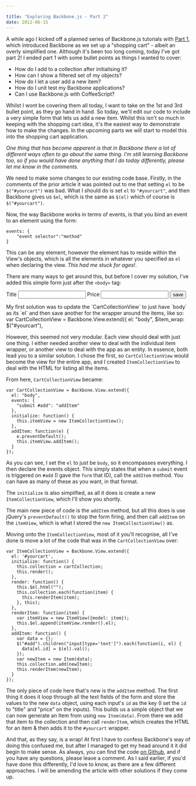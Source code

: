 ```yaml
---

title: "Exploring Backbone.js - Part 2"
date: 2012-06-15
---
```


A while ago I kicked off a planned series of Backbone.js tutorials with [Part 1](http://javascriptplayground.com/blog/2012/04/backbone-js-tutorial-1), which introduced Backbone as we set up a "shopping cart" - albeit an overly simplified one. Although it's been too long coming, today I've got part 2! I ended part 1 with some bullet points as things I wanted to cover:

* How do I add to a collection after initialising it?
* How can I show a filtered set of my objects?
* How do I let a user add a new item?
* How do I unit test my Backbone applications?
* Can I use Backbone.js with CoffeeScript?

Whilst I wont be covering them all today, I want to take on the 1st and 3rd bullet point, as they go hand in hand. So today, we'll edit our code to include a very simple form that lets us add a new item. Whilst this isn't so much in keeping with the shopping cart idea, it's the easiest way to demonstrate how to make the changes. In the upcoming parts we will start to model this into the shopping cart application.

_One thing that has become apparent is that in Backbone there a lot of different ways often to go about the same thing. I'm still learning Backbone too, so if you would have done anything that I do today differently, please let me know in the comments._

We need to make some changes to our existing code base. Firstly, in the comments of the prior article it was pointed out to me that setting `el` to be `$("#yourcart")` was bad. What I should do is set `el` to `"#yourcart"`, and then Backbone gives us `$el`, which is the same as `$(el)` which of course is `$("#yourcart")`.

Now, the way Backbone works in terms of events, is that you bind an event to an element using the form:

    events: {
    	"event selector":"method"
    }

This can be any element, however the element has to reside within the View's objects, which is all the elements in whatever you specified as `el` when declaring the view. _This had me stuck for ages!_.

There are many ways to get around this, but before I cover my solution, I've added this simple form just after the `<body>` tag:
<form id="add">
<label>Title</label>
<input id="title" type="text" />
<label>Price</label>
<input id="price" type="text" />
<input type="submit" value="save" />
</form>
My first solution was to update the `CartCollectionView` to just have `body` as its `el` and then save another for the wrapper around the items, like so:
var CartCollectionView = Backbone.View.extend({
el: "body",
$item_wrap: $("#yourcart"),

However, this seemed not very modular. Each view should deal with just one thing. I either needed another view to deal with the individual item wrapper, or another view to deal with the app as an entity. In essence, both lead you to a similar solution. I chose the first, so `CartCollectionView` would become the view for the entire app, and I created `ItemCollectionView` to deal with the HTML for listing all the items.

From here, `CartCollectionView` became:

    var CartCollectionView = Backbone.View.extend({
      el: "body",
      events: {
        "submit #add": "addItem"
      },
      initialize: function() {
        this.itemView = new ItemCollectionView();
      },
      addItem: function(e) {
        e.preventDefault();
        this.itemView.addItem();
      }
    });

As you can see, I set the `el` to just be `body`, so it encompasses everything. I then declare the events object. This simply states that when a `submit` event is triggered on `#add` (I gave the `form` that ID), call the `addItem` method. You can have as many of these as you want, in that format.

The `initialize` is also simplified, as all it does is create a new `ItemCollectionView`, which I'll show you shortly.

The main new piece of code is the `addItem` method, but all this does is use jQuery's `preventDefault()` to stop the form firing, and then call `addItem` on the `itemView`, which is what I stored the `new ItemCollectionView()` as.

Moving onto the `ItemCollectionView`, most of it you'll recognise, all I've done is move a lot of the code that was in the `CartCollectionView` over:

    var ItemCollectionView = Backbone.View.extend({
      el: '#yourcart',
      initialize: function() {
        this.collection = cartCollection;
        this.render();
      },
      render: function() {
        this.$el.html("");
        this.collection.each(function(item) {
          this.renderItem(item);
        }, this);
      },
      renderItem: function(item) {
        var itemView = new ItemView({model: item});
        this.$el.append(itemView.render().el);
      },
      addItem: function() {
        var data = {};
        $("#add").children("input[type='text']").each(function(i, el) {
          data[el.id] = $(el).val();
        });
        var newItem = new Item(data);
        this.collection.add(newItem);
        this.renderItem(newItem);
      }
    });

The only piece of code here that's new is the `addItem` method. The first thing it does it loop through all the text fields of the form and store the values to the new `data` object, using each input's `id` as the key (I set the `id` to "title" and "price" on the inputs). This builds us a simple object that we can now generate an Item from using `new Item(data)`. From there we add that item to the collection and then call `renderItem`, which creates the HTML for an item & then adds it to the `#yourcart` wrapper.

And that, as they say, is a wrap! At first I have to confess Backbone's way of doing this confused me, but after I managed to get my head around it it did begin to make sense. As always, you can find the code [on Github](https://github.com/jackfranklin/JS-Playground-Backbone/tree/tutorial2), and if you have any questions, please leave a comment. As I said earlier, if you'd have done this differently, I'd love to know, as there are a few different approaches. I will be amending the article with other solutions if they come up.
